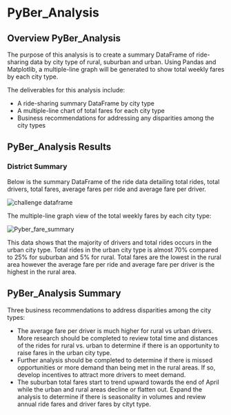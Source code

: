 # PyBer_Analysis

## Overview PyBer_Analysis
The purpose of this analysis is to create a summary DataFrame of ride-sharing data by city type of rural, suburban and urban.
Using Pandas and Matplotlib, a multiple-line graph will be generated to show total weekly fares by each city type.

The deliverables for this analysis include:
  *  A ride-sharing summary DataFrame by city type
  *  A multiple-line chart of total fares for each city type
  *  Business recommendations for addressing any disparities among the city types
 
 
## PyBer_Analysis Results

### District Summary

Below is the summary DataFrame of the ride data detailing total rides, total drivers, total fares, average fares per ride and average
fare per driver.

![challenge dataframe](https://user-images.githubusercontent.com/100876517/165005310-c8eeb466-a74c-45ae-8413-c25a1a14b35a.png)



The multiple-line graph view of the total weekly fares by each city type:

![Pyber_fare_summary](https://user-images.githubusercontent.com/100876517/165005318-27d79adb-b001-4b95-807f-ddfb45fcfa52.png)

This data shows that the majority of drivers and total rides occurs in the urban city type.  Total rides in the urban city type is almost 70% 
compared to 25% for suburban and 5% for rural.  Total fares are the lowest in the rural area however the average fare per ride and
average fare per driver is the highest in the rural area.  



## PyBer_Analysis Summary

Three business recommendations to address disparities among the city types:

* The average fare per driver is much higher for rural vs urban drivers.  More research should be completed to review
  total time and distances of the rides for rural vs. urban to determine if there is an opportunity to raise fares
  in the urban city type.
* Further analysis should be completed to determine if there is missed opportunities or more demand than being met
  in the rural areas.  If so, develop incentives to attract more drivers to meet demand.
* The suburban total fares start to trend upward towards the end of April while the urban and rural areas decline
  or flatten out.  Expand the analysis to determine if there is seasonality in volumes and review annual ride 
  fares and driver fares by cityt type.
  

